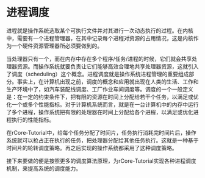 # 进程调度



进程就是操作系统选取某个可执行文件并对其进行一次动态执行的过程。在内核中，需要有一个进程管理器，在其中记录每个进程对资源的占用情况，这是内核作为一个硬件资源管理器所必须要做到的。

当处理器只有一个，而在内存中存在多个程序/任务/进程的时候，它们就会共享处理器资源。而操作系统就要负责让它们能够高效合理地共享处理器资源，这就引入了调度（scheduling）这个概念。进程调度就是操作系统进程管理的重要组成部分。事实上，在计算机出现之前，调度的概念和应用就出现在人类的生活、工作和生产环境中了，如汽车装配线调度、工厂作业车间调度等。调度的一个一般定义是：在一定的约束条件下，把有限的资源在时间上分配给若干个任务，以满足或优化一个或多个性能指标。对于计算机系统而言，就是在一台计算机中的内存中运行了多个进程，操作系统把有限的处理器在时间上分配给各个进程，以满足或优化进程执行的性能指标。

在rCore-Tutorial中，给每个任务分配了时间片，任务执行消耗完时间片后，操作系统就可以抢占正在执行的任务，把处理器分配给其他任务执行。这就是一种基于时间片的轮转调度策略。再之后实现的操作系统都采用了这种调度策略。

接下来要做的便是按照更多的调度算法原理，为rCore-Tutorial实现各种进程调度机制，来提高系统的调度能力。